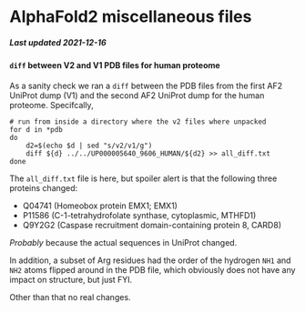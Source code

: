 # AlphaFold2 miscellaneous files
##### Last updated 2021-12-16



#### `diff` between V2 and V1 PDB files for human proteome
As a sanity check we ran a `diff` between the PDB files from the first AF2 UniProt dump (V1) and the second AF2 UniProt dump for the human proteome. Specifcally, 


	# run from inside a directory where the v2 files where unpacked
	for d in *pdb 
	do
		d2=$(echo $d | sed "s/v2/v1/g")
		diff ${d} ../../UP000005640_9606_HUMAN/${d2} >> all_diff.txt
	done

The `all_diff.txt` file is here, but spoiler alert is that the following three proteins changed:

* Q04741 (Homeobox protein EMX1; EMX1)
* P11586 (C-1-tetrahydrofolate synthase, cytoplasmic, MTHFD1)
* Q9Y2G2 (Caspase recruitment domain-containing protein 8, CARD8)

*Probably* because the actual sequences in UniProt changed.

In addition, a  subset of Arg residues had the order of the hydrogen `NH1` and `NH2` atoms flipped around in the PDB file, which obviously does not have any impact on structure, but just FYI.

Other than that no real changes.